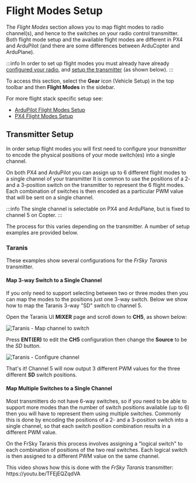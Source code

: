 # Flight Modes Setup

The _Flight Modes_ section allows you to map flight modes to radio channel(s), and hence to the switches on your radio control transmitter.
Both flight mode setup and the available flight modes are different in PX4 and ArduPilot (and there are some differences between ArduCopter and ArduPlane).

:::info
In order to set up flight modes you must already have already [configured your radio](../setup_view/radio.md), and [setup the transmitter](#transmitter-setup) (as shown below).
:::

To access this section, select the **Gear** icon (Vehicle Setup) in the top toolbar and then **Flight Modes** in the sidebar.

For more flight stack specific setup see:

- [ArduPilot Flight Modes Setup](../setup_view/flight_modes_ardupilot.md)
- [PX4 Flight Modes Setup](../setup_view/flight_modes_px4.md)

## Transmitter Setup

In order setup flight modes you will first need to configure your _transmitter_ to encode the physical positions of your mode switch(es) into a single channel.

On both PX4 and ArduPilot you can assign up to 6 different flight modes to a single channel of your transmitter
It is common to use the positions of a 2- and a 3-position switch on the transmitter to represent the 6 flight modes.
Each combination of switches is then encoded as a particular PWM value that will be sent on a single channel.

:::info
The single channel is selectable on PX4 and ArduPlane, but is fixed to channel 5 on Copter.
:::

The process for this varies depending on the transmitter.
A number of setup examples are provided below.

### Taranis

These examples show several configurations for the _FrSky Taranis_ transmitter.

#### Map 3-way Switch to a Single Channel

If you only need to support selecting between two or three modes then you can map the modes to the positions just one 3-way switch.
Below we show how to map the Taranis 3-way "SD" switch to channel 5.

Open the Taranis UI **MIXER** page and scroll down to **CH5**, as shown below:

![Taranis - Map channel to switch](../../../assets/setup/flight_modes/taranis_single_channel_mode_selection_1.png)

Press **ENT(ER)** to edit the **CH5** configuration then change the **Source** to be the _SD_ button.

![Taranis - Configure channel](../../../assets/setup/flight_modes/taranis_single_channel_mode_selection_2.png)

That's it!
Channel 5 will now output 3 different PWM values for the three different **SD** switch positions.

#### Map Multiple Switches to a Single Channel

Most transmitters do not have 6-way switches, so if you need to be able to support more modes than the number of switch positions available (up to 6) then you will have to represent them using multiple switches.
Commonly this is done by encoding the positions of a 2- and a 3-position switch into a single channel, so that each switch position combination results in a different PWM value.

On the FrSky Taranis this process involves assigning a "logical switch" to each combination of positions of the two real switches.
Each logical switch is then assigned to a different PWM value on the same channel.

This video shows how this is done with the _FrSky Taranis_ transmitter: https\://youtu.be/TFEjEQZqdVA

<!-- @[youtube](https://youtu.be/BNzeVGD8IZI?t=427) - video showing how to set the QGC side - at about 7mins and 3 secs -->
